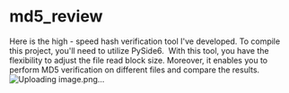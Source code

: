 # md5_review
Here is the high - speed hash verification tool I've developed. To compile this project, you'll need to utilize PySide6.
﻿
With this tool, you have the flexibility to adjust the file read block size. Moreover, it enables you to perform MD5 verification on different files and compare the results. 
![Uploading image.png…]()
